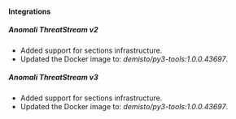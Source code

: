 
#### Integrations
##### Anomali ThreatStream v2
- Added support for sections infrastructure.
- Updated the Docker image to: *demisto/py3-tools:1.0.0.43697*.
##### Anomali ThreatStream v3
- Added support for sections infrastructure.
- Updated the Docker image to: *demisto/py3-tools:1.0.0.43697*.
